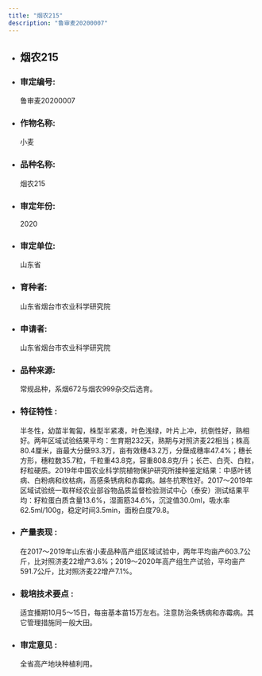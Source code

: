 ```yaml
---
title: "烟农215"
description: "鲁审麦20200007"
---
```

* ## 烟农215
* ###  审定编号:  
   鲁审麦20200007

*  ### 作物名称:  
   小麦

*   ###  品种名称: 
    烟农215

*   ### 审定年份: 
    2020

*   ### 审定单位:  
    山东省

*   ### 育种者:  
    山东省烟台市农业科学研究院

*   ### 申请者:  
    山东省烟台市农业科学研究院

*   ### 品种来源:  
    常规品种，系烟672与烟农999杂交后选育。

*   ### 特征特性 : 
    半冬性，幼苗半匍匐，株型半紧凑，叶色浅绿，叶片上冲，抗倒性好，熟相好。两年区域试验结果平均：生育期232天，熟期与对照济麦22相当；株高80.4厘米，亩最大分蘖93.3万，亩有效穗43.2万，分蘖成穗率47.4%；穗长方形，穗粒数35.7粒，千粒重43.8克，容重808.8克/升；长芒、白壳、白粒，籽粒硬质。2019年中国农业科学院植物保护研究所接种鉴定结果：中感叶锈病、白粉病和纹枯病，高感条锈病和赤霉病。越冬抗寒性好。2017～2019年区域试验统一取样经农业部谷物品质监督检验测试中心（泰安）测试结果平均：籽粒蛋白质含量13.6%，湿面筋34.6%，沉淀值30.0ml，吸水率62.5ml/100g，稳定时间3.5min，面粉白度79.8。

*   ### 产量表现 : 
    在2017～2019年山东省小麦品种高产组区域试验中，两年平均亩产603.7公斤，比对照济麦22增产3.6%；2019～2020年高产组生产试验，平均亩产591.7公斤，比对照济麦22增产7.1%。

*   ### 栽培技术要点 : 
    适宜播期10月5～15日，每亩基本苗15万左右。注意防治条锈病和赤霉病。其它管理措施同一般大田。

*   ### 审定意见 : 
    全省高产地块种植利用。
